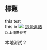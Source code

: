 標題
---
this test </br> 
this br 
![](https://avatars.slack-edge.com/2020-11-25/1527503386626_319578f21381f9641cd8_512.png)
[這是連結](https://avatars.slack-edge.com/2020-11-25/1527503386626_319578f21381f9641cd8_512.png)
</br>
`
以上僅供參考
`

本地測試 2
